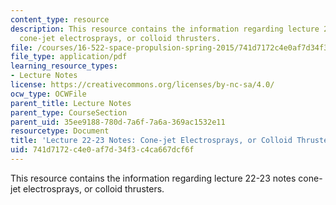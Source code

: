 ```yaml
---
content_type: resource
description: This resource contains the information regarding lecture 22-23 notes
  cone-jet electrosprays, or colloid thrusters.
file: /courses/16-522-space-propulsion-spring-2015/741d7172c4e0af7d34f3c4ca667dcf6f_MIT16_522S15_Lecture22-23.pdf
file_type: application/pdf
learning_resource_types:
- Lecture Notes
license: https://creativecommons.org/licenses/by-nc-sa/4.0/
ocw_type: OCWFile
parent_title: Lecture Notes
parent_type: CourseSection
parent_uid: 35ee9188-780d-7a6f-7a6a-369ac1532e11
resourcetype: Document
title: 'Lecture 22-23 Notes: Cone-jet Electrosprays, or Colloid Thrusters'
uid: 741d7172-c4e0-af7d-34f3-c4ca667dcf6f
---
```

This resource contains the information regarding lecture 22-23 notes cone-jet electrosprays, or colloid thrusters.